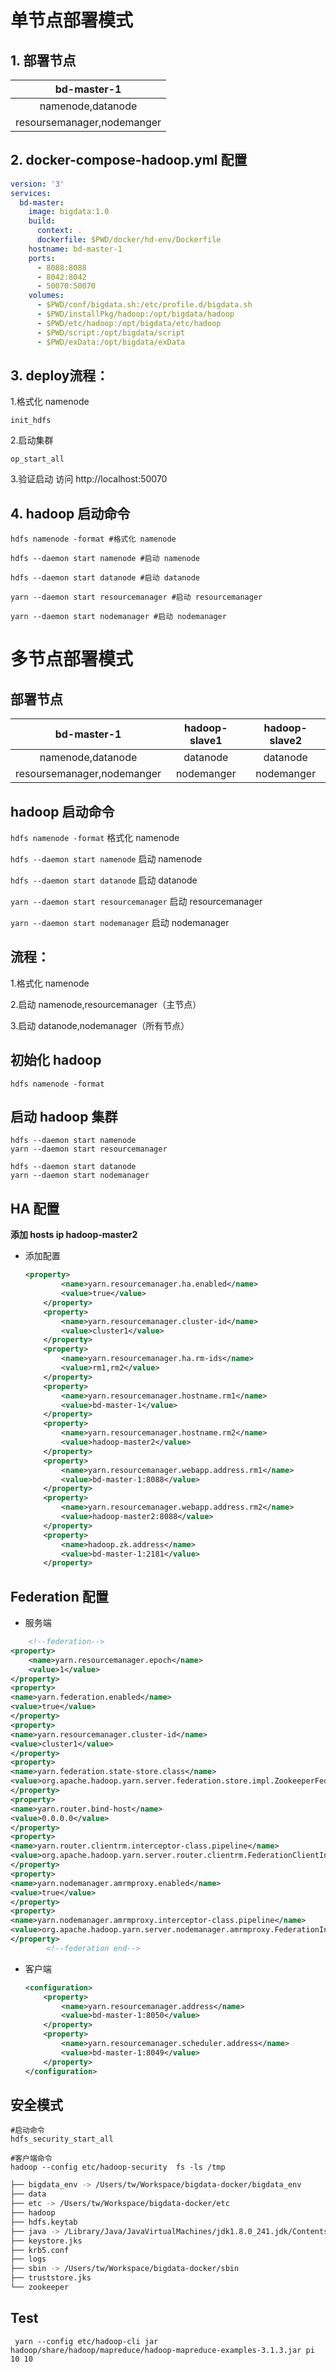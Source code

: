 # 单节点部署模式

## 1. 部署节点

|        bd-master-1
| :------------------------: 
|     namenode,datanode
| resoursemanager,nodemanger

## 2. docker-compose-hadoop.yml 配置

```yaml
version: '3'
services:
  bd-master:
    image: bigdata:1.0
    build:
      context: .
      dockerfile: $PWD/docker/hd-env/Dockerfile
    hostname: bd-master-1
    ports:
      - 8088:8088
      - 8042:8042
      - 50070:50070
    volumes:
      - $PWD/conf/bigdata.sh:/etc/profile.d/bigdata.sh
      - $PWD/installPkg/hadoop:/opt/bigdata/hadoop
      - $PWD/etc/hadoop:/opt/bigdata/etc/hadoop
      - $PWD/script:/opt/bigdata/script
      - $PWD/exData:/opt/bigdata/exData
```

## 3. deploy流程：

1.格式化 namenode
```shell
init_hdfs
```

2.启动集群
```shell
op_start_all
```

3.验证启动
  访问 http://localhost:50070

## 4. hadoop 启动命令

```shell
hdfs namenode -format #格式化 namenode

hdfs --daemon start namenode #启动 namenode

hdfs --daemon start datanode #启动 datanode

yarn --daemon start resourcemanager #启动 resourcemanager

yarn --daemon start nodemanager #启动 nodemanager
```

# 多节点部署模式

## 部署节点

|        bd-master-1         | hadoop-slave1 | hadoop-slave2 |
| :------------------------: | :-----------: | :-----------: |
|     namenode,datanode      |   datanode    |   datanode    |
| resoursemanager,nodemanger |  nodemanger   |  nodemanger   |

## hadoop 启动命令

`hdfs namenode -format` 格式化 namenode

`hdfs --daemon start namenode` 启动 namenode

`hdfs --daemon start datanode` 启动 datanode

`yarn --daemon start resourcemanager` 启动 resourcemanager

`yarn --daemon start nodemanager` 启动 nodemanager

## 流程：

1.格式化 namenode

2.启动 namenode,resourcemanager（主节点）

3.启动 datanode,nodemanager（所有节点）

## 初始化 hadoop

```
hdfs namenode -format
```

## 启动 hadoop 集群

```
hdfs --daemon start namenode
yarn --daemon start resourcemanager

hdfs --daemon start datanode
yarn --daemon start nodemanager
```

## HA 配置

**添加 hosts ip hadoop-master2**

- 添加配置

  ```xml
  <property>
          <name>yarn.resourcemanager.ha.enabled</name>
          <value>true</value>
      </property>
      <property>
          <name>yarn.resourcemanager.cluster-id</name>
          <value>cluster1</value>
      </property>
      <property>
          <name>yarn.resourcemanager.ha.rm-ids</name>
          <value>rm1,rm2</value>
      </property>
      <property>
          <name>yarn.resourcemanager.hostname.rm1</name>
          <value>bd-master-1</value>
      </property>
      <property>
          <name>yarn.resourcemanager.hostname.rm2</name>
          <value>hadoop-master2</value>
      </property>
      <property>
          <name>yarn.resourcemanager.webapp.address.rm1</name>
          <value>bd-master-1:8088</value>
      </property>
      <property>
          <name>yarn.resourcemanager.webapp.address.rm2</name>
          <value>hadoop-master2:8088</value>
      </property>
      <property>
          <name>hadoop.zk.address</name>
          <value>bd-master-1:2181</value>
      </property>
  ```

## Federation 配置

- 服务端

```xml
    <!--federation-->
<property>
    <name>yarn.resourcemanager.epoch</name>
    <value>1</value>
</property>
<property>
<name>yarn.federation.enabled</name>
<value>true</value>
</property>
<property>
<name>yarn.resourcemanager.cluster-id</name>
<value>cluster1</value>
</property>
<property>
<name>yarn.federation.state-store.class</name>
<value>org.apache.hadoop.yarn.server.federation.store.impl.ZookeeperFederationStateStore</value>
</property>
<property>
<name>yarn.router.bind-host</name>
<value>0.0.0.0</value>
</property>
<property>
<name>yarn.router.clientrm.interceptor-class.pipeline</name>
<value>org.apache.hadoop.yarn.server.router.clientrm.FederationClientInterceptor</value>
</property>
<property>
<name>yarn.nodemanager.amrmproxy.enabled</name>
<value>true</value>
</property>
<property>
<name>yarn.nodemanager.amrmproxy.interceptor-class.pipeline</name>
<value>org.apache.hadoop.yarn.server.nodemanager.amrmproxy.FederationInterceptor</value>
</property>
        <!--federation end-->
```

- 客户端

  ```xml
  <configuration>
      <property>
          <name>yarn.resourcemanager.address</name>
          <value>bd-master-1:8050</value>
      </property>
      <property>
          <name>yarn.resourcemanager.scheduler.address</name>
          <value>bd-master-1:8049</value>
      </property>
  </configuration>
  ```

## 安全模式

```shell
#启动命令
hdfs_security_start_all

#客户端命令
hadoop --config etc/hadoop-security  fs -ls /tmp
```

```bash
├── bigdata_env -> /Users/tw/Workspace/bigdata-docker/bigdata_env
├── data
├── etc -> /Users/tw/Workspace/bigdata-docker/etc
├── hadoop
├── hdfs.keytab
├── java -> /Library/Java/JavaVirtualMachines/jdk1.8.0_241.jdk/Contents/Home
├── keystore.jks
├── krb5.conf
├── logs
├── sbin -> /Users/tw/Workspace/bigdata-docker/sbin
├── truststore.jks
└── zookeeper
```

## Test

` yarn --config etc/hadoop-cli jar hadoop/share/hadoop/mapreduce/hadoop-mapreduce-examples-3.1.3.jar pi 10 10`
